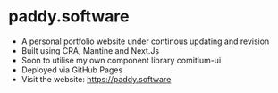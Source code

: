 # paddy.software
- A personal portfolio website under continous updating and revision
- Built using CRA, Mantine and Next.Js
- Soon to utilise my own component library comitium-ui
- Deployed via GitHub Pages
- Visit the website: https://paddy.software
